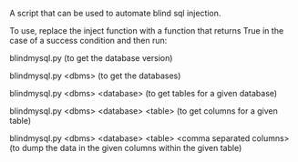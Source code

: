 A script that can be used to automate blind sql injection.

To use, replace the inject function with a function that returns True in the case of a success condition and then run:

blindmysql.py (to get the database version)

blindmysql.py &lt;dbms&gt; (to get the databases)

blindmysql.py &lt;dbms&gt; &lt;database&gt; (to get tables for a given database)

blindmysql.py &lt;dbms&gt; &lt;database&gt; &lt;table&gt; (to get columns for a given table)

blindmysql.py &lt;dbms&gt; &lt;database&gt; &lt;table&gt; &lt;comma separated columns&gt; (to dump the data in the given columns within the given table)

